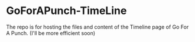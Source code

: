 # GoForAPunch-TimeLine
The repo is for hosting the files and content of the Timeline page of Go For A Punch. (I'll be more efficient soon)
